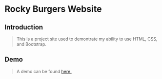# Rocky Burgers Website

## Introduction

> This is a project site used to demontrate my ability to use HTML, CSS, and Bootstrap.

## Demo

> A demo can be found [here.](https://fishy4341.github.io/RockyBurgers/)
